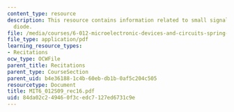 ```yaml
---
content_type: resource
description: This resource contains information related to small signal model of p-n
  diode.
file: /media/courses/6-012-microelectronic-devices-and-circuits-spring-2009/84da02c249460f3cedc7127ed6731c9e_MIT6_012S09_rec16.pdf
file_type: application/pdf
learning_resource_types:
- Recitations
ocw_type: OCWFile
parent_title: Recitations
parent_type: CourseSection
parent_uid: b4e36188-1c4b-60eb-db1b-0af5c204c505
resourcetype: Document
title: MIT6_012S09_rec16.pdf
uid: 84da02c2-4946-0f3c-edc7-127ed6731c9e
---
```

